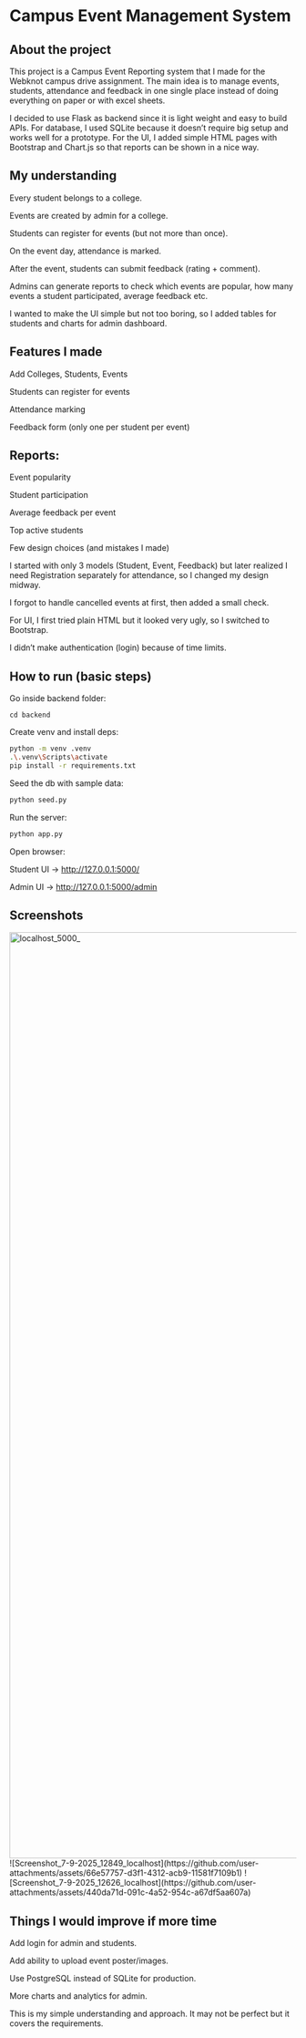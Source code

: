 # Campus Event Management System
## About the project

This project is a Campus Event Reporting system that I made for the Webknot campus drive assignment. The main idea is to manage events, students, attendance and feedback in one single place instead of doing everything on paper or with excel sheets.

I decided to use Flask as backend since it is light weight and easy to build APIs. For database, I used SQLite because it doesn’t require big setup and works well for a prototype. For the UI, I added simple HTML pages with Bootstrap and Chart.js so that reports can be shown in a nice way.

## My understanding 

Every student belongs to a college.

Events are created by admin for a college.

Students can register for events (but not more than once).

On the event day, attendance is marked.

After the event, students can submit feedback (rating + comment).

Admins can generate reports to check which events are popular, how many events a student participated, average feedback etc.

I wanted to make the UI simple but not too boring, so I added tables for students and charts for admin dashboard.

## Features I made

Add Colleges, Students, Events

Students can register for events

Attendance marking

Feedback form (only one per student per event)

## Reports:

Event popularity

Student participation

Average feedback per event

Top active students

Few design choices (and mistakes I made)

I started with only 3 models (Student, Event, Feedback) but later realized I need Registration separately for attendance, so I changed my design midway.

I forgot to handle cancelled events at first, then added a small check.

For UI, I first tried plain HTML but it looked very ugly, so I switched to Bootstrap.

I didn’t make authentication (login) because of time limits.

## How to run (basic steps)

Go inside backend folder:
```
cd backend
```

Create venv and install deps:
```bash
python -m venv .venv
.\.venv\Scripts\activate
pip install -r requirements.txt
```

Seed the db with sample data:
```bash
python seed.py

```
Run the server:
```bash
python app.py

```
Open browser:

Student UI → http://127.0.0.1:5000/

Admin UI → http://127.0.0.1:5000/admin

## Screenshots
<img width="1203" height="1625" alt="localhost_5000_" src="https://github.com/user-attachments/assets/9dcbeaf0-cd3f-469a-854e-f5774a078c7f" />
![Screenshot_7-9-2025_12849_localhost](https://github.com/user-attachments/assets/66e57757-d3f1-4312-acb9-11581f7109b1)
![Screenshot_7-9-2025_12626_localhost](https://github.com/user-attachments/assets/440da71d-091c-4a52-954c-a67df5aa607a)




## Things I would improve if more time

Add login for admin and students.

Add ability to upload event poster/images.

Use PostgreSQL instead of SQLite for production.

More charts and analytics for admin.

This is my simple understanding and approach. It may not be perfect but it covers the requirements.

